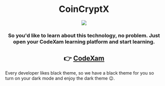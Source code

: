 <h1 align="center"> CoinCryptX </h1>

<p align="center">
        <img src="https://media3.giphy.com/media/hK61m7SawMkqUcyLg1/giphy.gif"/>
        </p>

<div align="center"> <h3>So you'd like to learn about this technology, no problem. Just open your CodeXam learning platform and start learning.</h3> 
</div>

<div align="center" >

<h2> 👉 <a href="https://code-xam.vercel.app/ccx">CodeXam</a> </h2>
</div>

Every developer likes black theme, so we have a black theme for you so turn on your dark mode and enjoy the dark theme 😉.